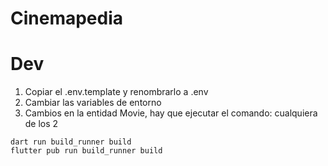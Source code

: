 # Cinemapedia

# Dev

1. Copiar el .env.template y renombrarlo a .env
2. Cambiar las variables de entorno
3. Cambios en la entidad Movie, hay que ejecutar el comando: cualquiera de los 2
```
dart run build_runner build
flutter pub run build_runner build
```